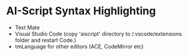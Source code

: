# AI-Script Syntax Highlighting
* Text Mate
* Visual Studio Code 
  (copy 'aiscript' directory to <user home>/.vscode/extensions folder and restart Code.)
* tmLanguage for other editors (ACE, CodeMirror etc)